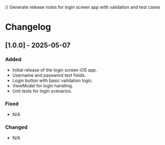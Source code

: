 // Generate release notes for login screen app with validation and test cases
# Changelog

## [1.0.0] - 2025-05-07
### Added
- Initial release of the login screen iOS app.
- Username and password text fields.
- Login button with basic validation logic.
- ViewModel for login handling.
- Unit tests for login scenarios.

### Fixed
- N/A

### Changed
- N/A
